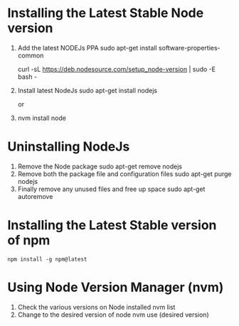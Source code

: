 # Installing the Latest Stable Node version

1. Add the latest NODEJs PPA
   sudo apt-get install software-properties-common

   curl -sL https://deb.nodesource.com/setup_node-version | sudo -E bash -

2. Install latest NodeJs
   sudo apt-get install nodejs

   or

3. nvm install node

# Uninstalling NodeJs

1. Remove the Node package
   sudo apt-get remove nodejs
2. Remove both the package file and configuration files
   sudo apt-get purge nodejs
3. Finally remove any unused files and free up space
   sudo apt-get autoremove

# Installing the Latest Stable version of npm

    npm install -g npm@latest

# Using Node Version Manager (nvm)

1. Check the various versions on Node installed
   nvm list
2. Change to the desired version of node
   nvm use (desired version)
